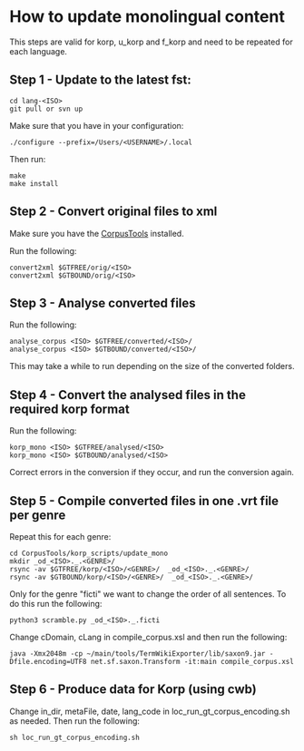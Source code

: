 # How to update monolingual content

This steps are valid for korp, u_korp and f_korp and need to be repeated for each language.

## Step 1 - Update to the latest fst:

```
cd lang-<ISO>
git pull or svn up
```

Make sure that you have in your configuration:

```./configure --prefix=/Users/<USERNAME>/.local```

Then run:

```
make
make install
```

## Step 2 - Convert original files to xml

Make sure you have the [CorpusTools](https://giellalt.github.io/ling/CorpusTools.html#) installed.

Run the following:

```
convert2xml $GTFREE/orig/<ISO>
convert2xml $GTBOUND/orig/<ISO>
```

## Step 3 - Analyse converted files

Run the following:

```
analyse_corpus <ISO> $GTFREE/converted/<ISO>/
analyse_corpus <ISO> $GTBOUND/converted/<ISO>/
```

This may take a while to run depending on the size of the converted folders.

## Step 4 - Convert the analysed files in the required korp format

Run the following:

```
korp_mono <ISO> $GTFREE/analysed/<ISO>
korp_mono <ISO> $GTBOUND/analysed/<ISO>
```

Correct errors in the conversion if they occur, and run the conversion again.

## Step 5 - Compile converted files in one .vrt file per genre

Repeat this for each genre:

```
cd CorpusTools/korp_scripts/update_mono
mkdir _od_<ISO>._.<GENRE>/
rsync -av $GTFREE/korp/<ISO>/<GENRE>/  _od_<ISO>._.<GENRE>/
rsync -av $GTBOUND/korp/<ISO>/<GENRE>/  _od_<ISO>._.<GENRE>/
```

Only for the genre "ficti" we want to change the order of all sentences. To do this run the following:

```
python3 scramble.py _od_<ISO>._.ficti
```

Change cDomain, cLang in compile_corpus.xsl and then run the following:

```
java -Xmx2048m -cp ~/main/tools/TermWikiExporter/lib/saxon9.jar -Dfile.encoding=UTF8 net.sf.saxon.Transform -it:main compile_corpus.xsl
```

## Step 6 - Produce data for Korp (using cwb)

Change in_dir, metaFile, date, lang_code in loc_run_gt_corpus_encoding.sh as needed.
Then run the following:

```
sh loc_run_gt_corpus_encoding.sh
```
